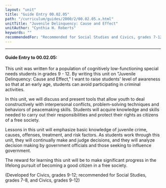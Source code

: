 ```yaml
---
layout: "unit"
title: "Guide Entry 00.02.05"
path: "/curriculum/guides/2000/2/00.02.05.x.html"
unitTitle: "Juvenile Delinquency: Cause and Effect"
unitAuthor: "Cynthia H. Roberts"
keywords: ""
recommendedFor: "Recommended for Social Studies and Civics, grades 7-12."
---
```

<body>
<hr/>
<h4>
Guide Entry to 00.02.05:
</h4>
This unit was written for a population of cognitively low-functioning special needs students in grades 9 - 12. By writing this unit on "Juvenile Delinquency: Cause and Effect," I want to raise students' level of awareness so that at an early age, students can avoid participating in criminal activities.
<p>
In this unit, we will discuss and present tools that allow youth to deal constructively with interpersonal conflicts, problem-solving techniques and behaviors of peacemaking skills. Students will acquire knowledge and skills needed to carry out their responsibilities and protect their rights as citizens of a free society.
</p>
<p>
Lessons in this unit will emphasize basic knowledge of juvenile crime, causes, offenses, treatment, and risk factors. As students work through this unit, they will continually make and judge decisions, and they will analyze decision making by government officials and those seeking to influence government.
</p>
<p>
The reward for learning this unit will be to make significant progress in the lifelong pursuit of becoming a good citizen in a free society.
</p>
<p>
(Developed for Civics, grades 9-12; recommended for Social Studies, grades 7-8, and Civics, grades 9-12)
</p>
</body>
